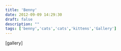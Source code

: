 ```yaml
---
title: 'Benny'
date: 2012-09-09 14:29:30
draft: false
description: ""
tags: ['benny','cats','cats','kittens','Gallery']
---
```


\[gallery\]